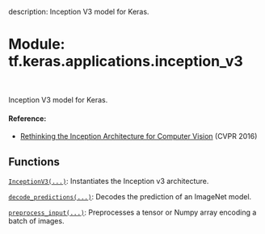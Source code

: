description: Inception V3 model for Keras.

<div itemscope itemtype="http://developers.google.com/ReferenceObject">
<meta itemprop="name" content="tf.keras.applications.inception_v3" />
<meta itemprop="path" content="Stable" />
</div>

# Module: tf.keras.applications.inception_v3

<!-- Insert buttons and diff -->

<table class="tfo-notebook-buttons tfo-api nocontent" align="left">

</table>



Inception V3 model for Keras.



#### Reference:

- [Rethinking the Inception Architecture for Computer Vision](
    http://arxiv.org/abs/1512.00567) (CVPR 2016)


## Functions

[`InceptionV3(...)`](../../../tf/keras/applications/inception_v3/InceptionV3.md): Instantiates the Inception v3 architecture.

[`decode_predictions(...)`](../../../tf/keras/applications/inception_v3/decode_predictions.md): Decodes the prediction of an ImageNet model.

[`preprocess_input(...)`](../../../tf/keras/applications/inception_v3/preprocess_input.md): Preprocesses a tensor or Numpy array encoding a batch of images.

